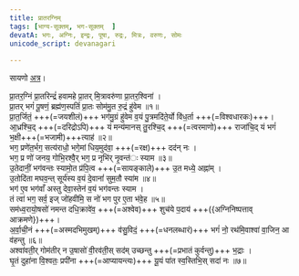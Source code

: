 ```yaml
---
title: प्रातरग्निम्  
tags: [भाग्य-सूक्तम्, भग-सूक्तम्  ]
devatA: भगः, अग्निः, इन्द्रः, पूषा, रुद्रः, मित्रः, वरुणः, सोमः
unicode_script: devanagari  
  
---
```


सायणो [अत्र](https://archive.org/stream/Anandashram_Samskrita_Granthavali_Anandashram_Sanskrit_Series/ASS_037_Taittiriya_Brahmanam_with_Sayanabhashya_Part_2_-_Narayanasastri_Godbole_1898#page/n245/mode/2up)। 
  
प्रा॒तर॒ग्निं प्रा॒तरिन्द्रं॑ हवामहे प्रा॒तर् मि॒त्रावरु॑णा प्रा॒तर॒श्विना॑ ।  
प्रा॒तर् भगं॑ पू॒षणं॒ ब्रह्म॑ण॒स्पतिं॑ प्रा॒तः सोम॑मु॒त रु॒द्रं हु॑वेम ॥१॥  
प्रा॒त॒र्जितं॒ +++(=जयशीलं)+++ भग॑मु॒ग्रं हु॑वेम व॒यं पु॒त्रमदि॑ते॒र्यो वि॑ध॒र्ता  +++(=विश्वधारकः)+++।  
आ॒ध्रश्चि॒द् +++(=दरिद्रोऽपि)+++ यं मन्य॑मानस् तु॒रश्चि॒द् +++(=त्वरमाणो)+++ राजा॑चि॒द् यं भगं॑ भ॒क्षी+++(=भजामी)+++त्याह॑ ॥२॥  
भग॒ प्रणे॑त॒र्भग॒ सत्य॑राधो॒ भगे॒मां धिय॒मुद॑वा॒ +++(=रक्ष)+++ दद॑न् नः ।  
भग॒ प्र णो॑ जनय॒ गोभि॒रश्वै॒र् भग॒ प्र नृभि॑र् नृ॒वन्त॑ः स्याम ॥३॥  
उ॒तेदानीं॒ भग॑वन्तः स्यामो॒त प्र॑पि॒त्व +++(=सायङ्काले)+++ उ॒त मध्ये॒ अह्ना॑म् ।  
उ॒तोदि॑ता मघव॒न्त् सूर्य॑स्य व॒यं दे॒वानां॑ सुम॒तौ स्या॑म ॥४॥  
भग॑ ए॒व भग॑वाँ अस्तु देवा॒स्तेन॑ व॒यं भग॑वन्तः स्याम ।  
तं त्वा॑ भग॒ सर्व॒ इज् जो॑हवीमि॒ स नो॑ भग पुर ए॒ता भ॑वे॒ह ॥५॥  
सम॑ध्व॒रायो॒षसो॑ नमन्त दधि॒क्रावे॑व॒ +++(=अश्वेव)+++ शुच॑ये प॒दाय॑ +++({अग्निनिष्पत्ताव् आक्रमणे})+++।  
अ॒र्वा॒ची॒नं +++(=अस्मदभिमुखम्)+++ व॑सु॒विदं॒ +++(=धनलब्धारं)+++ भगं॑ नो॒ रथ॑मि॒वाश्वा॑ वा॒जिन॒ आ व॑हन्तु ॥६॥  
अश्वा॑वती॒र् गोम॑तीर् न उ॒षासो॑ वी॒रव॑ती॒स् सद॑म् उच्छन्तु +++(=प्रभातं कुर्वन्तु)+++ भ॒द्राः ।   
घृ॒तं दुहा॑ना वि॒श्वतः॒ प्रपी॑ना +++(=आप्यायन्त्यः)+++ यू॒यं पा॑त स्व॒स्तिभि॒स् सदा॑ नः ॥७॥